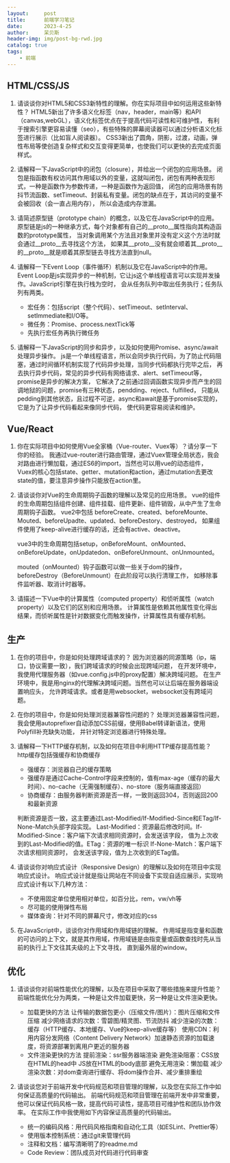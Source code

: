 ```yaml
---
layout:     post
title:      前端学习笔记
date:       2023-4-25
author:     呆贝斯
header-img: img/post-bg-rwd.jpg
catalog: true
tags:
    - 前端
---
```

## HTML/CSS/JS

1. 请谈谈你对HTML5和CSS3新特性的理解。你在实际项目中如何运用这些新特性？
   HTML5新出了许多语义化标签（nav，header，main等）和API（canvas,webGL），语义化标签优点在于提高代码可读性和可维护性，
   有利于搜索引擎更容易读懂（seo），有些特殊的屏幕阅读器可以通过分析语义化标签进行展示（比如盲人阅读器）。
   CSS3新出了圆角，阴影，过渡，动画，弹性布局等使创造复杂样式和交互变得更简单，也使我们可以更快的去完成页面样式。

2. 请解释一下JavaScript中的闭包（closure），并给出一个闭包的应用场景。
   闭包是指函数有权访问其作用域以外的变量，这就叫闭包，闭包有两种表现形式，一种是函数作为参数传递，一种是函数作为返回值，
   闭包的应用场景有防抖节流函数、setTimeout、封装私有变量。闭包的缺点在于，其访问的变量不会被回收（会一直占用内存），
   所以会造成内存泄漏。

3. 请简述原型链（prototype chain）的概念，以及它在JavaScript中的应用。
   原型链是js的一种继承方式，每个对象都有自己的__proto__属性指向其构造函数的prototype属性，
   当对象调用某个方法且对象里并没有定义这个方法时就会通过__proto__去寻找这个方法，
   如果其__proto__没有就会顺着其__proto__的__proto__就是顺着其原型链去寻找方法直到null。

4. 请解释一下Event Loop（事件循环）机制以及它在JavaScript中的作用。
    Event Loop是js实现异步的一种机制，它让js这个单线程语言可以实现并发操作。JavaScript引擎在执行栈为空时，
    会从任务队列中取出任务执行；任务队列有两类。
    * 宏任务：包括script（整个代码）、setTimeout、setInterval、setImmediate和I/O等。
    * 微任务：Promise、process.nextTick等
    * 先执行宏任务再执行微任务

5. 请解释一下JavaScript的同步和异步，以及如何使用Promise、async/await处理异步操作。
   js是一个单线程语言，所以会同步执行代码，为了防止代码阻塞，通过时间循环机制实现了代码异步处理，当同步代码都执行完毕之后，
   再去执行异步代码，常见的异步代码有网络请求、alert、setTimeout等，promise是异步的解决方案，
   它解决了之前通过回调函数实现异步而产生的回调地狱的问题，promise有三种状态，pendding、reject、fulfilled，
   只能从pedding到其他状态，且过程不可逆，async和await是基于promise实现的，它是为了让异步代码看起来像同步代码，
   使代码更容易阅读和维护。

## Vue/React

1. 你在实际项目中如何使用Vue全家桶（Vue-router、Vuex等）？请分享一下你的经验。
    我通过vue-router进行路由管理，通过Vuex管理全局状态，我会对路由进行懒加载，通过ES6的import，当然也可以用vue的动态组件，
    Vuex的核心包括state、getter、mutation和action，通过mutation去更改state的值，要注意异步操作只能放在action里。

2. 请谈谈你对Vue的生命周期钩子函数的理解以及常见的应用场景。
   vue的组件的生命周期包括组件创建、组件挂载、组件更新、组件销毁，从中产生了生命周期钩子函数。
   vue2中包括 beforeCreate、created、beforeMounte、Mouted、beforeUpadte、updated、beforeDestory、destroyed，
   如果组件使用了keep-alive进行缓存的话，还会有active、deactive。

   vue3中的生命周期包括setup，onBeforeMount、onMounted、onBeforeUpdate，onUpdatedon、onBeforeUnmount、onUnmounted。

   mouted（onMounted）钩子函数可以做一些关于dom的操作，beforeDestroy（BeforeUnmount）在此阶段可以执行清理工作，
   如移除事件监听器、取消计时器等。

3. 请描述一下Vue中的计算属性（computed property）和侦听属性（watch property）以及它们的区别和应用场景。
   计算属性是依赖其他属性变化得出结果，而侦听属性是针对数据变化而触发操作，计算属性具有缓存机制。

## 生产

1. 在你的项目中，你是如何处理跨域请求的？
    因为浏览器的同源策略（ip，端口，协议需要一致），我们跨域请求的时候会出现跨域问题，
    在开发环境中，我使用代理服务器（如vue.config.js中的proxy配置）解决跨域问题。
    在生产环境中，我是用nginx的代理解决跨域问题。当然也可以让后端在服务器端设置响应头，
    允许跨域请求。或者是用websocket，websocket没有跨域问题。

2. 在你的项目中，你是如何处理浏览器兼容性问题的？
    处理浏览器兼容性问题，我会使用autoprefixer自动添加CSS前缀，使用Babel转译新语法，使用Polyfill补充缺失功能，
    并针对特定浏览器进行特殊处理。

3. 请解释一下HTTP缓存机制，以及如何在项目中利用HTTP缓存提高性能？
    http缓存包括强缓存和协商缓存

    * 强缓存：浏览器自己的缓存策略
    * 强缓存是通过Cache-Control字段来控制的，值有max-age（缓存的最大时间）、no-cache（无需强制缓存）、no-store（服务端直接返回）
    * 协商缓存：由服务器判断资源是否一样，一致则返回304，否则返回200和最新资源

    判断资源是否一致，这主要通过Last-Modified/If-Modified-Since和ETag/If-None-Match头部字段实现。
    Last-Modified：资源最后修改时间。If-Modified-Since：客户端下次请求相同资源时，会发送该字段，
    值为上次收到的Last-Modified的值。ETag：资源的唯一标识 If-None-Match：客户端下次请求相同资源时，
    会发送该字段，值为上次收到的ETag值。

4. 请谈谈你对响应式设计（Responsive Design）的理解以及如何在项目中实现响应式设计。
   响应式设计就是指让网站在不同设备下实现自适应展示，实现响应式设计有以下几种方法：
   * 不使用固定单位使用相对单位，如百分比，rem，vw/vh等
   * 尽可能的使用弹性布局
   * 媒体查询：针对不同的屏幕尺寸，修改对应的css

5. 在JavaScript中，谈谈你对作用域和作用域链的理解。
   作用域是指变量和函数的可访问的上下文，就是其作用域，作用域链是由指变量或函数查找时先从当前的执行上下文往其夫级的上下文寻找，
   直到最外层的window。

## 优化

1. 请谈谈你对前端性能优化的理解，以及在项目中采取了哪些措施来提升性能？
    前端性能优化分为两类，一种是让文件加载更快，另一种是让文件渲染更快。
    * 加载更快的方法
    让传输的数据包更小（压缩文件/图片）：图片压缩和文件压缩
    减少网络请求的次数：雪碧图/精灵图、节流防抖
    减少渲染的次数：缓存（HTTP缓存、本地缓存、Vue的keep-alive缓存等）
    使用CDN：利用内容分发网络（Content Delivery Network）加速静态资源的加载速度，将资源部署到离用户更近的服务器
    * 文件渲染更快的方法
    提前渲染：ssr服务器端渲染
    避免渲染阻塞：CSS放在HTML的head中 JS放在HTML的body底部
    避免无用渲染：懒加载
    减少渲染次数：对dom查询进行缓存、将dom操作合并、减少重排重绘

2. 请谈谈您对于前端开发中代码规范和项目管理的理解，以及您在实际工作中如何保证高质量的代码输出。
   前端代码规范和项目管理在前端开发中非常重要，他可以保证代码风格一致，提高代码可读性，提高项目可维护性和团队协作效率。
   在实际工作中我使用如下内容保证高质量的代码输出。
   * 统一的编码风格：用代码风格指南和自动化工具（如ESLint、Prettier等）
   * 使用版本控制系统：通过git来管理代码
   * 注释和文档：编写清晰明了的readme.md
   * Code Review：团队成员对代码进行代码审查